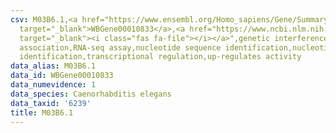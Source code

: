 ```yaml
---
csv: M03B6.1,<a href="https://www.ensembl.org/Homo_sapiens/Gene/Summary?db=core;g=WBGene00010833"
  target="_blank">WBGene00010833</a>,<a href="https://www.ncbi.nlm.nih.gov/pubmed/27496166"
  target="_blank"><i class="fas fa-file"></i></a>",genetic interference,functional
  association,RNA-seq assay,nucleotide sequence identification,nucleotide sequence
  identification,transcriptional regulation,up-regulates activity
data_alias: M03B6.1
data_id: WBGene00010833
data_numevidence: 1
data_species: Caenorhabditis elegans
data_taxid: '6239'
title: M03B6.1
---
```

